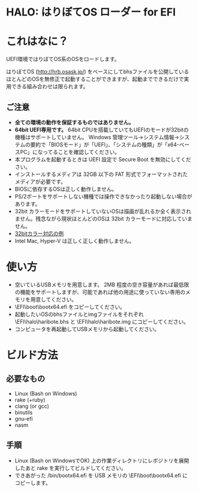 HALO: はりぼてOS ローダー for EFI
====

# これはなに？

UEFI環境ではりぼてOS系のOSをロードします。

はりぼてOS (http://hrb.osask.jp/) をベースにしてbhsファイルを公開しているほとんどのOSを無修正で起動することができますが、起動までできるだけで実用できる組み合わせは限られます。


## ご注意

* **全ての環境の動作を保証するものではありません。**
* **64bit UEFI専用です。** 64bit CPUを搭載していてもUEFIのモードが32bitの機種はサポートしていません。 Windows 管理ツール→システム情報→システムの要約で「BIOSモード」が「UEFI」、「システムの種類」が「x64-ベースPC」になってることを確認してください。
* 本プログラムを起動するときは UEFI 設定で Secure Boot を無効にしてください。
* インストールするメディアは 32GB 以下の FAT 形式でフォーマットされたメディアが必要です。
* BIOSに依存するOSは正しく動作しません。
* PS/2ポートをサポートしない機種では操作できなかったり起動しない場合があります。
* 32bit カラーモードをサポートしていないOSは描画が乱れるか全く表示されません。残念ながら現状ほとんどのOSは 32bit カラーモードに対応していません。
* [32bitカラー対応の例](https://github.com/neri/harib27f_bpp32)
* Intel Mac, Hyper-V は正しく正しく動作しません。


# 使い方

* 空いているUSBメモリを用意します。 2MB 程度の空き容量があれば最低限の機能をサポートしますが、可能であれば他の用途に使っていない専用のメモリを用意してください。
* \EFI\boot\bootx64.efi をコピーしてください。
* 起動したいOSのbhsファイルとimgファイルをそれぞれ \EFI\halo\haribote.bhs と \EFI\halo\haribote.img にコピーしてください。
* コンピュータを再起動してUSBメモリから起動してください。


# ビルド方法

## 必要なもの

* Linux (Bash on Windows)
* rake (+ruby)
* clang (or gcc)
* binutils
* gnu-efi
* nasm

## 手順

* Linux (Bash on WindowsでOK) 上の作業ディレクトリにレポジトリを展開したあと rake を実行してビルドしてください。
* できあがった /bin/bootx64.efi を USB メモリの \EFI\boot\bootx64.efi にコピーします。
